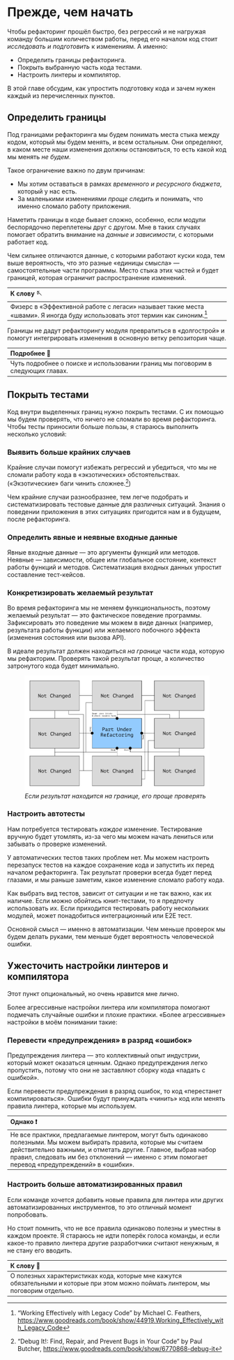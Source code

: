 # Прежде, чем начать

Чтобы рефакторинг прошёл быстро, без регрессий и не нагружая команду большим количеством работы, перед его началом код стоит _исследовать и подготовить_ к изменениям. А именно:

- Определить границы рефакторинга.
- Покрыть выбранную часть кода тестами.
- Настроить линтеры и компилятор.

В этой главе обсудим, как упростить подготовку кода и зачем нужен каждый из перечисленных пунктов.

## Определить границы

Под границами рефакторинга мы будем понимать места стыка между кодом, который мы будем менять, и всем остальным. Они определяют, в каком месте наши изменения должны остановиться, то есть какой код мы менять _не будем_.

Такое ограничение важно по двум причинам:

- Мы хотим оставаться в рамках _временного и ресурсного бюджета_, который у нас есть.
- За маленькими изменениями _проще следить_ и понимать, что именно сломало работу приложения.

Наметить границы в коде бывает сложно, особенно, если модули беспорядочно переплетены друг с другом. Мне в таких случаях помогает обратить внимание на _данные и зависимости_, с которыми работает код.

Чем сильнее отличаются данные, с которыми работают куски кода, тем выше вероятность, что это разные «единицы смысла» — самостоятельные части программы. Место стыка этих частей и будет границей, которая ограничит распространение изменений.

| К слову 🪡                                                                                                                                    |
| :-------------------------------------------------------------------------------------------------------------------------------------------- |
| Физерс в «Эффективной работе с легаси» называет такие места «швами». Я иногда буду использовать этот термин как синоним.[^workingeffectively] |

Границы не дадут рефакторингу модуля превратиться в «долгострой» и помогут интегрировать изменения в основную ветку репозитория чаще.

| Подробнее 🔬                                                                    |
| :------------------------------------------------------------------------------ |
| Чуть подробнее о поиске и использовании границ мы поговорим в следующих главах. |

## Покрыть тестами

Код внутри выделенных границ нужно покрыть тестами. С их помощью мы будем проверять, что ничего не сломали во время рефакторинга. Чтобы тесты приносили больше пользы, я стараюсь выполнить несколько условий:

### Выявить больше крайних случаев

Крайние случаи помогут избежать регрессий и убедиться, что мы не сломали работу кода в «экзотических» обстоятельствах. («Экзотические» баги чинить сложнее.[^debugit])

Чем крайние случаи разнообразнее, тем легче подобрать и систематизировать тестовые данные для различных ситуаций. Знания о поведении приложения в этих ситуациях пригодится нам и в будущем, после рефакторинга.

### Определить явные и неявные входные данные

Явные входные данные — это аргументы функций или методов. Неявные — зависимости, общее или глобальное состояние, контекст работы функций и методов. Систематизация входных данных упростит составление тест-кейсов.

### Конкретизировать желаемый результат

Во время рефакторинга мы не меняем функциональность, поэтому желаемый результат — это фактическое поведение программы. Зафиксировать это поведение мы можем в виде данных (например, результата работы функции) или желаемого побочного эффекта (изменения состояния или вызова API).

В идеале результат должен находиться _на границе_ части кода, которую мы рефакторим. Проверять такой результат проще, а количество затронутого кода будет минимально.

<figure>
  <img src="../images/03-result-on-edge.png" width="800">
  <figcaption><em>Если результат находится на границе, его проще проверять</em></figcaption>
</figure>

### Настроить автотесты

Нам потребуется тестировать _каждое_ изменение. Тестирование вручную будет утомлять, из-за чего мы можем начать лениться или забывать о проверке изменений.

У автоматических тестов таких проблем нет. Мы можем настроить перезапуск тестов на каждое сохранение кода и запустить их перед началом рефакторинга. Так результат проверки всегда будет перед глазами, и мы раньше заметим, какое изменение сломало работу кода.

Как выбрать вид тестов, зависит от ситуации и не так важно, как их наличие. Если можно обойтись юнит-тестами, то я предпочту использовать их. Если приходится тестировать работу нескольких модулей, может понадобиться интеграционный или E2E тест.

Основной смысл — именно в автоматизации. Чем меньше проверок мы будем делать руками, тем меньше будет вероятность человеческой ошибки.

## Ужесточить настройки линтеров и компилятора

Этот пункт опциональный, но очень нравится мне лично.

Более агрессивные настройки линтера или компилятора помогают подмечать случайные ошибки и плохие практики. «Более агрессивные» настройки в моём понимании такие:

### Перевести «предупреждения» в разряд «ошибок»

Предупреждения линтера — это коллективный опыт индустрии, который может оказаться ценным. Однако предупреждения легко пропустить, потому что они не заставляют сборку кода «падать с ошибкой».

Если перевести предупреждения в разряд ошибок, то код «перестанет компилироваться». Ошибки будут принуждать «чинить» код или менять правила линтера, которые мы используем.

| Однако ❗️                                                                                                                                                                                                                                                                              |
| :-------------------------------------------------------------------------------------------------------------------------------------------------------------------------------------------------------------------------------------------------------------------------------------- |
| Не все практики, предлагаемые линтером, могут быть одинаково полезными. Мы можем выбирать правила, которые мы считаем действительно важными, и отметать другие. Главное, выбрав набор правил, следовать им без отклонений — именно с этим помогает перевод «предупреждений» в «ошибки». |

### Настроить больше автоматизированных правил

Если команде хочется добавить новые правила для линтера или других автоматизированных инструментов, то это отличный момент попробовать.

Но стоит помнить, что не все правила одинаково полезны и уместны в каждом проекте. Я стараюсь не идти поперёк голоса команды, и если какое-то правило линтера другие разработчики считают ненужным, я не стану его вводить.

| К слову 📝                                                                                                                           |
| :----------------------------------------------------------------------------------------------------------------------------------- |
| О полезных характеристиках кода, которые мне кажутся обязательными и которые при этом можно поймать линтером, мы поговорим отдельно. |

[^workingeffectively]: “Working Effectively with Legacy Code” by Michael C. Feathers, https://www.goodreads.com/book/show/44919.Working_Effectively_with_Legacy_Code
[^debugit]: “Debug It!: Find, Repair, and Prevent Bugs in Your Code” by Paul Butcher, https://www.goodreads.com/book/show/6770868-debug-it
